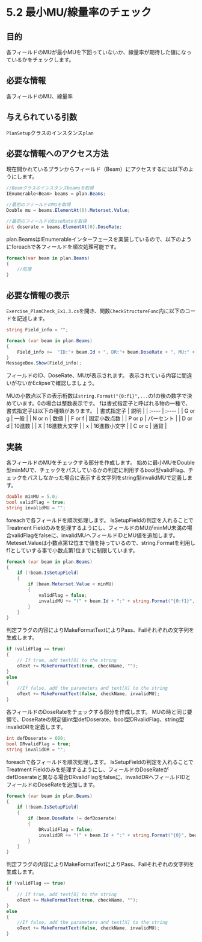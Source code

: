 # 5.2 最小MU/線量率のチェック

## 目的
各フィールドのMUが最小MUを下回っていないか、線量率が期待した値になっているかをチェックします。
## 必要な情報
各フィールドのMU、線量率
## 与えられている引数

`PlanSetup`クラスのインスタンス`plan`

## 必要な情報へのアクセス方法
現在開かれているプランからフィールド（Beam）にアクセスするには以下のようにします。
```csharp
//Beamクラスのインスタンスbeamsを取得
IEnumerable<Beam> beams = plan.Beams;

//最初のフィールドのMUを取得
Double mu = beams.ElementAt(0).Meterset.Value;

//最初のフィールドのDoseRateを取得
int doserate = beams.ElementAt(0).DoseRate;
```
plan.BeamsはIEnumerableインターフェースを実装しているので、以下のようにforeachで各フィールドを順次処理可能です。
```csharp
foreach(var beam in plan.Beams)
{
	//処理
}
```
## 必要な情報の表示
`Exercise_PlanCheck_Ex1.3.cs`を開き、関数`CheckStructureFunc`内に以下のコードを記述します。
```csharp
string Field_info = "";

foreach (var beam in plan.Beams)
{
	Field_info +=  "ID:"+ beam.Id + ", DR:"+ beam.DoseRate + ", MU:" + string.Format("{0:f1}", beam.Meterset.Value) + "\n";
}
MessageBox.Show(Field_info);
```
フィールドのID、DoseRate、MUが表示されます。
表示されている内容に間違いがないかEclipseで確認しましょう。

MUの小数点以下の表示桁数は`string.Format("{0:f1}",...`のfの後の数字で決めています。0の場合は整数表示です。
fは書式指定子と呼ばれる物の一種で、書式指定子は以下の種類があります。
| 書式指定子 | 説明 |
| :---- | :---- | 
| G or g | 一般 |
| N or n | 数値 |
| F or f | 固定小数点数 |
| P or p | パーセント |
| D or d | 10進数 |
| X | 16進数大文字 |
| x | 16進数小文字 |
| C or c | 通貨 |

## 実装
各フィールドのMUをチェックする部分を作成します。
始めに最小MUをDouble型minMUで、チェックをパスしているかの判定に利用するbool型validFlag、チェックをパスしなかった場合に表示する文字列をstring型invalidMUで定義します。
```csharp
double minMU = 5.0;
bool validFlag = true;
string invalidMU = "";
```

foreachで各フィールドを順次処理します。
IsSetupFieldの判定を入れることでTreatment Fieldのみを処理するようにし、フィールドのMUがminMU未満の場合validFlagをfalseに、invalidMUへフィールドIDとMU値を追加します。
Meteset.Valueは小数点第12位まで値を持っているので、string.Formatを利用しf1としていする事で小数点第1位までに制限しています。
```csharp
foreach (var beam in plan.Beams)
{
    if (!beam.IsSetupField)
    {
        if (beam.Meterset.Value < minMU)
        {
            validFlag = false;
            invalidMU += "(" + beam.Id + ":" + string.Format("{0:f1}", beam.Meterset.Value) + ")";
        }
    }
}
```

判定フラグの内容によりMakeFormatTextによりPass、Failそれぞれの文字列を生成します。
```csharp
if (validFlag == true)
{
    // If true, add text[O] to the string 
    oText += MakeFormatText(true, checkName, "");
}
else
{
    //If false, add the parameters and text[X] to the string 
    oText += MakeFormatText(false, checkName, invalidMU);
}
```

各フィールドのDoseRateをチェックする部分を作成します。
MUの時と同じ要領で、DoseRateの規定値int型defDoserate、bool型DRvalidFlag、string型invalidDRを定義します。
```csharp
int defDoserate = 600;
bool DRvalidFlag = true;
string invalidDR = "";
```

foreachで各フィールドを順次処理します。
IsSetupFieldの判定を入れることでTreatment Fieldのみを処理するようにし、フィールドのDoseRateがdefDoserateと異なる場合DRvalidFlagをfalseに、invalidDRへフィールドIDとフィールドのDoseRateを追加します。
```csharp
foreach (var beam in plan.Beams)
{
    if (!beam.IsSetupField)
    {
        if (beam.DoseRate != defDoserate)
        {
            DRvalidFlag = false;
            invalidDR += "(" + beam.Id + ":" + string.Format("{0}", beam.DoseRate) + ")";
        }
    }
}
```

判定フラグの内容によりMakeFormatTextによりPass、Failそれぞれの文字列を生成します。
```csharp
if (validFlag == true)
{
    // If true, add text[O] to the string 
    oText += MakeFormatText(true, checkName, "");
}
else
{
    //If false, add the parameters and text[X] to the string 
    oText += MakeFormatText(false, checkName, invalidMU);
}
```
